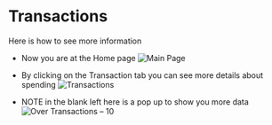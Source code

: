 # Transactions
Here is how to see more information

* Now you are at the Home page
![Main Page](https://user-images.githubusercontent.com/123515727/231378211-51f9d9e4-ffc1-4fc7-9698-3260bb6c78e5.jpg)

* By clicking on the Transaction tab you can see more details about spending 
![Transactions](https://user-images.githubusercontent.com/123515727/231378461-0eaded92-cc98-4b10-be1a-ca808bca8259.jpg)

* NOTE in the blank left here is a pop up to show you more data 
![Over Transactions – 10](https://user-images.githubusercontent.com/123515727/231378648-62e38dbe-d20c-4d6f-b6bd-d8bb76575163.jpg)
